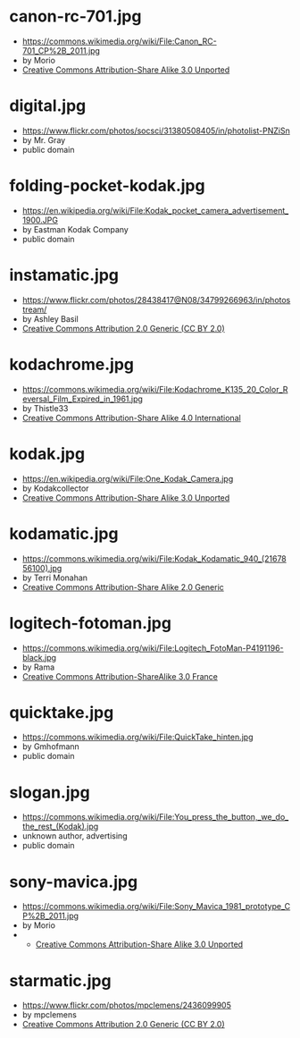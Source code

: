 
# canon-rc-701.jpg

- https://commons.wikimedia.org/wiki/File:Canon_RC-701_CP%2B_2011.jpg
- by Morio
- [Creative Commons Attribution-Share Alike 3.0 Unported](https://creativecommons.org/licenses/by-sa/3.0/deed.en)

# digital.jpg

- https://www.flickr.com/photos/socsci/31380508405/in/photolist-PNZiSn
- by Mr. Gray
- public domain

# folding-pocket-kodak.jpg

- https://en.wikipedia.org/wiki/File:Kodak_pocket_camera_advertisement_1900.JPG
- by Eastman Kodak Company
- public domain

# instamatic.jpg

- https://www.flickr.com/photos/28438417@N08/34799266963/in/photostream/
- by Ashley Basil
- [Creative Commons Attribution 2.0 Generic (CC BY 2.0)](https://creativecommons.org/licenses/by/2.0/)

# kodachrome.jpg

- https://commons.wikimedia.org/wiki/File:Kodachrome_K135_20_Color_Reversal_Film_Expired_in_1961.jpg
- by Thistle33
- [Creative Commons Attribution-Share Alike 4.0 International](https://commons.wikimedia.org/wiki/File:Kodachrome_K135_20_Color_Reversal_Film_Expired_in_1961.jpg)

# kodak.jpg

- https://en.wikipedia.org/wiki/File:One_Kodak_Camera.jpg
- by Kodakcollector
- [Creative Commons Attribution-Share Alike 3.0 Unported](https://creativecommons.org/licenses/by-sa/3.0/deed.en)

# kodamatic.jpg

- https://commons.wikimedia.org/wiki/File:Kodak_Kodamatic_940_(2167856100).jpg
- by Terri Monahan
- [Creative Commons Attribution-Share Alike 2.0 Generic](https://creativecommons.org/licenses/by-sa/2.0/deed.en)

# logitech-fotoman.jpg

- https://commons.wikimedia.org/wiki/File:Logitech_FotoMan-P4191196-black.jpg
- by Rama
- [Creative Commons Attribution-ShareAlike 3.0 France](https://creativecommons.org/licenses/by-sa/2.0/fr/deed.en)

# quicktake.jpg

- https://commons.wikimedia.org/wiki/File:QuickTake_hinten.jpg
- by Gmhofmann
- public domain

# slogan.jpg

- https://commons.wikimedia.org/wiki/File:You_press_the_button,_we_do_the_rest_(Kodak).jpg
- unknown author, advertising
- public domain

# sony-mavica.jpg

- https://commons.wikimedia.org/wiki/File:Sony_Mavica_1981_prototype_CP%2B_2011.jpg
- by Morio
- - [Creative Commons Attribution-Share Alike 3.0 Unported](https://creativecommons.org/licenses/by-sa/3.0/deed.en)

# starmatic.jpg

- https://www.flickr.com/photos/mpclemens/2436099905
- by mpclemens
- [Creative Commons Attribution 2.0 Generic (CC BY 2.0)](https://creativecommons.org/licenses/by/2.0/)
